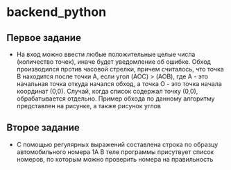 # backend_python
## Первое задание
 - На вход можно ввести любые положительные целые числа (количество точек), иначе будет уведомление об ошибке.
Обход производился против часовой стрелки, причем считалось, что точка B находится после точки A, если угол (AOC) > (AOB), где A - это начальная точка откуда начался обход, а точка O - это точка начала координат (0,0). Случай, когда список содержал точку (0,0), обрабатывается отдельно.
Пример обхода по данному алгоритму представлен на рисунке, а также рисунок углов


## Второе задание
 - С помощью регулярных выражений составлена строка по образцу автомобильного номера 1А
В теле программы присутвует список номеров, по которым можно проверить номера на правильность
